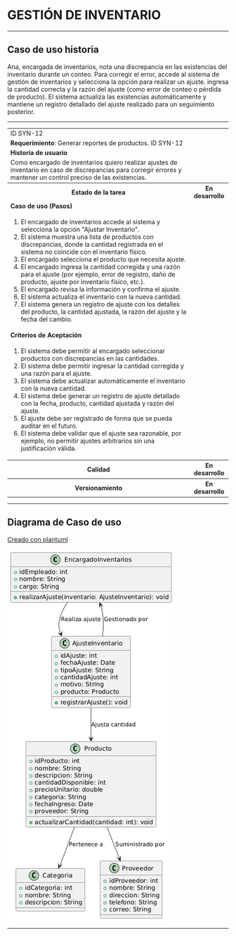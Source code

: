 # GESTIÓN DE INVENTARIO

------

## Caso de uso historia 
Ana, encargada de inventarios, nota una discrepancia en las existencias del inventario durante un conteo. Para corregir el error, accede al sistema de gestión de inventarios y selecciona la opción para realizar un ajuste. ingresa la cantidad correcta y la razón del ajuste (como error de conteo o pérdida de producto). El sistema actualiza las existencias automáticamente y mantiene un registro detallado del ajuste realizado para un seguimiento posterior.

---

<table id="customers">
  <tr class="idtext principal">
    <td>ID SYN-12</td>
  </tr>
  <tr class="single text">
    <td><strong>Requerimiento</strong>: Generar reportes de productos. ID SYN-12</td>
  </tr>
  <tr class="single gray">
    <td><strong>Historia de usuario</strong></td>
  </tr>
  <tr class="single text">
    <td>Como encargado de inventarios quiero realizar ajustes de inventario en caso de discrepancias para corregir errores y mantener un control preciso de las existencias.</td>
  </tr>
  <tr class="duo">
    <th class="gray"><strong>Estado de la tarea</strong></th>
    <th>En desarrollo</th>
  </tr>
  <tr class="single gray">
    <td><strong>Caso de uso (Pasos)</strong></td>
  </tr>
  <tr class="single text">
    <td>
        <ol>
            <li>El encargado de inventarios accede al sistema y selecciona la opción "Ajustar Inventario".</li>
            <li>El sistema muestra una lista de productos con discrepancias, donde la cantidad registrada en el sistema no coincide con el inventario físico.</li>
            <li>El encargado selecciona el producto que necesita ajuste.</li>
            <li>El encargado ingresa la cantidad corregida y una razón para el ajuste (por ejemplo, error de registro, daño de producto, ajuste por inventario físico, etc.).</li>
            <li>El encargado revisa la información y confirma el ajuste.</li>
            <li>El sistema actualiza el inventario con la nueva cantidad.</li>
            <li>El sistema genera un registro de ajuste con los detalles del producto, la cantidad ajustada, la razón del ajuste y la fecha del cambio.</li>
    </td>
  </tr>
  <tr class="single gray">
    <td><strong>Criterios de Aceptación</strong></td>
  </tr>
  <tr class="single text">
    <td>
        <ol>
            <li>El sistema debe permitir al encargado seleccionar productos con discrepancias en las cantidades.</li>
            <li>El sistema debe permitir ingresar la cantidad corregida y una razón para el ajuste.</li>
            <li>El sistema debe actualizar automáticamente el inventario con la nueva cantidad.</li>
            <li>El sistema debe generar un registro de ajuste detallado con la fecha, producto, cantidad ajustada y razón del ajuste.</li>
            <li>El ajuste debe ser registrado de forma que se pueda auditar en el futuro.</li>
            <li>El sistema debe validar que el ajuste sea razonable, por ejemplo, no permitir ajustes arbitrarios sin una justificación válida.</li>
        </ol>
    </td>
  </tr>
 <tr class="duo">
    <th class="gray"><strong>Calidad</strong></th>
    <th>En desarrollo</th>
  </tr>
  <tr class="duo">
    <th class="gray"><strong>Versionamiento</strong></th>
    <th>En desarrollo</th>
  </tr>
</table>

---
## Diagrama de Caso de uso
[Creado con plantuml](https://plantuml.com/es/)

![Image title](./assets/images/syn13.png)

---
